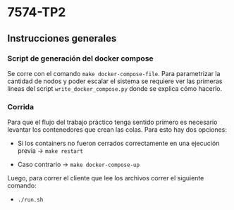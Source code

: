 # 7574-TP2

## Instrucciones generales 

### Script de generación del docker compose

Se corre con el comando `make docker-compose-file`. Para parametrizar la cantidad de nodos y poder escalar el sistema se requiere ver las primeras lineas del script `write_docker_compose.py` donde se explica cómo hacerlo.

### Corrida

Para que el flujo del trabajo práctico tenga sentido primero es necesario levantar los contenedores que crean las colas. Para esto hay dos opciones:

- Si los containers no fueron cerrados correctamente en una ejecución previa -> `make restart`

- Caso contrario -> `make docker-compose-up`

Luego, para correr  el cliente que lee los archivos correr el siguiente comando:

- `./run.sh`

